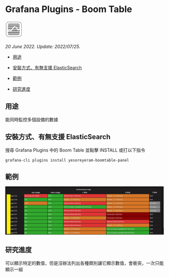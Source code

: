 # Grafana Plugins - Boom Table

![img](Boom_Table_icon.png)

*20 June 2022. Update: 2022/07/25.*

* [用途](#use)

* [安裝方式、有無支援 ElasticSearch](#install)

* [範例](#example)

* [研究進度](#research)

<h2 id="use">用途</h2>

能同時監控多個設備的數據

<h2 id="install">安裝方式、有無支援 ElasticSearch</h2>

搜尋 Grafana Plugins 中的 Boom Table 並點擊 INSTALL 或打以下指令

    grafana-cli plugins install yesoreyeram-boomtable-panel

<h2 id="example">範例</h2>

![img](boom_table.png)

<h2 id="research">研究進度</h2>

可以顯示特定的數值，但是沒辦法列出各種類別讓它顯示數值，會衝突，一次只能顯示一組
